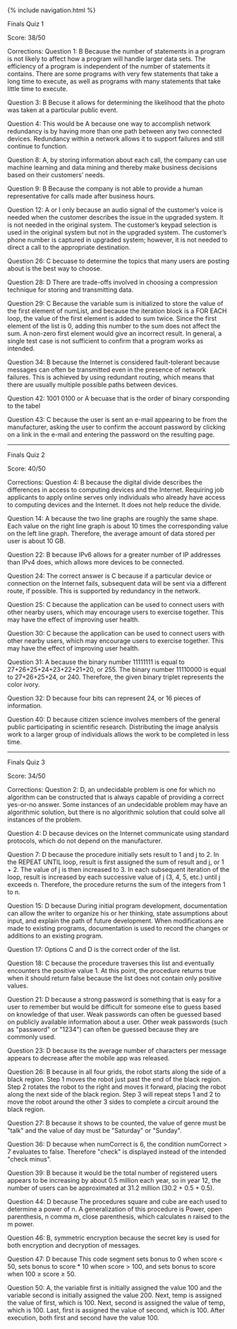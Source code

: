 {% include navigation.html %}


Finals Quiz 1

Score: 38/50

Corrections:
Question 1: B Because the number of statements in a program is not likely to affect how a program will handle larger data sets. The efficiency of a program is independent of the number of statements it contains. There are some programs with very few statements that take a long time to execute, as well as programs with many statements that take little time to execute.

Question 3: B Becuse it allows for determining the likelihood that the photo was taken at a particular public event.

Question 4: This would be A because one way to accomplish network redundancy is by having more than one path between any two connected devices. Redundancy within a network allows it to support failures and still continue to function.

Question 8: A, by storing information about each call, the company can use machine learning and data mining and thereby make business decisions based on their customers’ needs.

Question 9: B Because the company is not able to provide a human representative for calls made after business hours.

Question 12: A or I only because an audio signal of the customer’s voice is needed when the customer describes the issue in the upgraded system. It is not needed in the original system. The customer’s keypad selection is used in the original system but not in the upgraded system. The customer’s phone number is captured in upgraded system; however, it is not needed to direct a call to the appropriate destination.

Question 26: C becuase to determine the topics that many users are posting about is the best way to choose.

Question 28: D There are trade-offs involved in choosing a compression technique for storing and transmitting data.

Question 29: C Because the variable sum is initialized to store the value of the first element of numList, and because the iteration block is a FOR EACH loop, the value of the first element is added to sum twice. Since the first element of the list is 0, adding this number to the sum does not affect the sum. A non-zero first element would give an incorrect result. In general, a single test case is not sufficient to confirm that a program works as intended.

Question 34: B because the Internet is considered fault-tolerant because messages can often be transmitted even in the presence of network failures. This is achieved by using redundant routing, which means that there are usually multiple possible paths between devices.

Question 42: 1001 0100 or A becuase that is the order of binary corsponding to the tabel

Question 43: C because the user is sent an e-mail appearing to be from the manufacturer, asking the user to confirm the account password by clicking on a link in the e-mail and entering the password on the resulting page.


---------------------------------------------------------------------------------------------------------------------------------------------------------------


Finals Quiz 2

Score: 40/50

Corrections:
Question 4: B because the digital divide describes the differences in access to computing devices and the Internet. Requiring job applicants to apply online serves only individuals who already have access to computing devices and the Internet. It does not help reduce the divide.

Question 14: A because the two line graphs are roughly the same shape. Each value on the right line graph is about 10 times the corresponding value on the left line graph. Therefore, the average amount of data stored per user is about 10 GB.

Question 22: B because IPv6 allows for a greater number of IP addresses than IPv4 does, which allows more devices to be connected.

Question 24: The correct answer is C because if a particular device or connection on the Internet fails, subsequent data will be sent via a different route, if possible. This is supported by redundancy in the network.

Question 25: C because the application can be used to connect users with other nearby users, which may encourage users to exercise together. This may have the effect of improving user health.

Question 30: C because the application can be used to connect users with other nearby users, which may encourage users to exercise together. This may have the effect of improving user health.

Question 31: A because the binary number 11111111 is equal to 27+26+25+24+23+22+21+20, or 255. The binary number 11110000 is equal to 27+26+25+24, or 240. Therefore, the given binary triplet represents the color ivory.

Question 32: D because four bits can represent 24, or 16 pieces of information.

Question 40: D because citizen science involves members of the general public participating in scientific research. Distributing the image analysis work to a larger group of individuals allows the work to be completed in less time.



---------------------------------------------------------------------------------------------------------------------------------------------------------------




Finals Quiz 3

Score: 34/50

Corrections:
Question 2: D, an undecidable problem is one for which no algorithm can be constructed that is always capable of providing a correct yes-or-no answer. Some instances of an undecidable problem may have an algorithmic solution, but there is no algorithmic solution that could solve all instances of the problem.

Question 4: D because devices on the Internet communicate using standard protocols, which do not depend on the manufacturer.

Question 7: D because the procedure initially sets result to 1 and j to 2. In the REPEAT UNTIL loop, result is first assigned the sum of result and j, or 1 + 2. The value of j is then increased to 3. In each subsequent iteration of the loop, result is increased by each successive value of j (3, 4, 5, etc.) until j exceeds n. Therefore, the procedure returns the sum of the integers from 1 to n.

Question 15: D because During initial program development, documentation can allow the writer to organize his or her thinking, state assumptions about input, and explain the path of future development. When modifications are made to existing programs, documentation is used to record the changes or additions to an existing program.

Question 17: Options C and D is the correct order of the list.

Question 18: C because the procedure traverses this list and eventually encounters the positive value 1. At this point, the procedure returns true when it should return false because the list does not contain only positive values.

Question 21: D because a strong password is something that is easy for a user to remember but would be difficult for someone else to guess based on knowledge of that user. Weak passwords can often be guessed based on publicly available information about a user. Other weak passwords (such as "password" or "1234") can often be guessed because they are commonly used.

Question 23: D because its the average number of characters per message appears to decrease after the mobile app was released.

Question 26: B because in all four grids, the robot starts along the side of a black region. Step 1 moves the robot just past the end of the black region. Step 2 rotates the robot to the right and moves it forward, placing the robot along the next side of the black region. Step 3 will repeat steps 1 and 2 to move the robot around the other 3 sides to complete a circuit around the black region.

Question 27: B because it shows to be counted, the value of genre must be "talk" and the value of day must be "Saturday" or "Sunday".

Question 36: D because when numCorrect is 6, the condition numCorrect > 7 evaluates to false. Therefore "check" is displayed instead of the intended "check minus".

Question 39: B because it would be the total number of registered users appears to be increasing by about 0.5 million each year, so in year 12, the number of users can be approximated at 31.2 million (30.2 + 0.5 + 0.5).

Question 44: D because The procedures square and cube are each used to determine a power of n. A generalization of this procedure is Power, open parenthesis, n comma m, close parenthesis, which calculates n raised to the m power.

Question 46: B, symmetric encryption because the secret key is used for both encryption and decryption of messages.

Question 47: D because This code segment sets bonus to 0 when score < 50, sets bonus to score * 10 when score > 100, and sets bonus to score when 100 ≥ score ≥ 50.

Question 50: A, the variable first is initially assigned the value 100 and the variable second is initially assigned the value 200. Next, temp is assigned the value of first, which is 100. Next, second is assigned the value of temp, which is 100. Last, first is assigned the value of second, which is 100. After execution, both first and second have the value 100.

